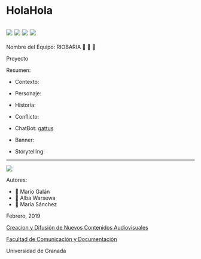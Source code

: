 # HolaHola

![](https://pbs.twimg.com/profile_images/705223576945700864/FuC-WWlc_400x400.jpg)
![](http://www.fd4a.net/Android_Icons/3D-Matrix-Pro-Vol-3-Revolution.png)
![](https://pbs.twimg.com/profile_images/588150066529046528/j93MmaCF_400x400.jpg)
![](http://multimedialasflores.com.ar/wp-content/uploads/2018/10/001-cohete.png)
--

Nombre del Equipo: RIOBARIA :yellow_heart:   :blue_heart: :green_heart:

Proyecto 

Resumen:  


- Contexto: 

- Personaje: 

- Historia: 

- Conflicto: 




- ChatBot:  [gattus](https://t.me/gattusbot)

- Banner:  

- Storytelling: 

------
![](https://upload.wikimedia.org/wikipedia/commons/thumb/6/62/CC-BY-SA-Andere_Wikis_%28v%29.svg/200px-CC-BY-SA-Andere_Wikis_%28v%29.svg.png)


Autores: 
- :man: Mario Galán
- :woman: Alba Warsewa
- :woman: María Sánchez

<!---
Lista completa de emojis de markDown - https://gist.github.com/rxaviers/7360908) 
-->



Febrero, 2019

[Creacion y Difusión de Nuevos Contenidos Audiovisuales](http://utopolis.ugr.es/medialab)

[Facultad de Comunicación y Documentación](http://fcd.ugr.es)

Universidad de Granada
